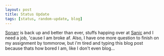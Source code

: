 ```yaml
---
layout: post
title: Status Update
tags: [status, random-update, blog]
---
```

[Sonarr](\#) is back up and better than ever, stuffs happing over at [Sanic](https://sanic.ca) and I need a job, 'cause I am broke af. Also, I have one more question to finish on my assignment by tommorow, but i'm tired and typing this blog post because thats how bored I am, like I don't even blog...
